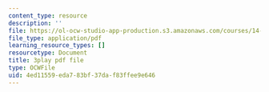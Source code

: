 ```yaml
---
content_type: resource
description: ''
file: https://ol-ocw-studio-app-production.s3.amazonaws.com/courses/14-01-principles-of-microeconomics-fall-2018/4ed11559eda783bf37daf83ffee9e646_DxXB8Q5AWvw.pdf
file_type: application/pdf
learning_resource_types: []
resourcetype: Document
title: 3play pdf file
type: OCWFile
uid: 4ed11559-eda7-83bf-37da-f83ffee9e646
---
```

